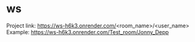# ws

Project link: https://ws-h6k3.onrender.com/<room_name>/<user_name>
Example: https://ws-h6k3.onrender.com/Test_room/Jonny_Depp
